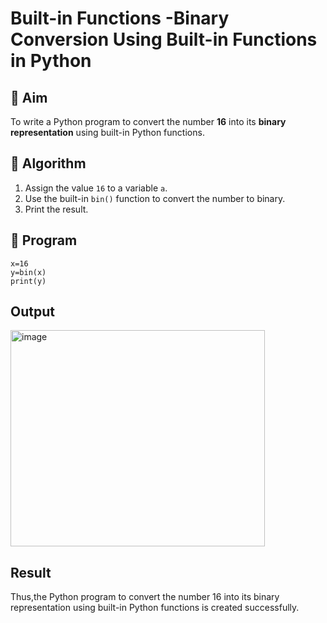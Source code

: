 # Built-in Functions -Binary Conversion Using Built-in Functions in Python

## 🎯 Aim
To write a Python program to convert the number **16** into its **binary representation** using built-in Python functions.

## 🧠 Algorithm
1. Assign the value `16` to a variable `a`.
2. Use the built-in `bin()` function to convert the number to binary.
3. Print the result.

## 🧾 Program
```
x=16
y=bin(x)
print(y)
```

## Output
<img width="407" height="346" alt="image" src="https://github.com/user-attachments/assets/a7a1c23e-725f-44b2-b92f-ab2e2923c028" />

## Result
Thus,the Python program to convert the number 16 into its binary representation using built-in Python functions is created successfully.
